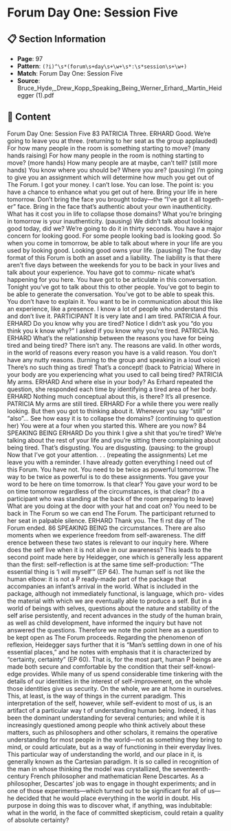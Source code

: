 # Forum Day One: Session Five

## 📋 Section Information

- **Page**: 97
- **Pattern**: `(?i)^\s*(forum\s+day\s+\w+\s*:\s*session\s+\w+)`
- **Match**: Forum Day One: Session Five
- **Source**: Bruce_Hyde,_Drew_Kopp_Speaking_Being_Werner_Erhard,_Martin_Heidegger (1).pdf

## 📄 Content

Forum Day One: Session Five
83
PATRICIA
Three.
ERHARD
Good. We’re going to leave you at three.
(returning to her seat as the group applauded)
For how many people in the room is something starting to move?
(many hands raising)
For how many people in the room is nothing starting to move?
(more hands)
How many people are at maybe, can’t tell?
(still more hands)
You know where you should be? Where you are?
(pausing)
I’m going to give you an assignment which will determine how much you get
out of The Forum. I got your money. I can’t lose. You can lose. The point is:
you have a chance to enhance what you get out of here. Bring your life in here
tomorrow. Don’t bring the face you brought today—the “I’ve got it all togeth-
er” face. Bring in the face that’s authentic about your own inauthenticity.
What has it cost you in life to collapse those domains? What you’re bringing in
tomorrow is your inauthenticity.
(pausing)
We didn’t talk about looking good today, did we? We’re going to do it in
thirty seconds. You have a major concern for looking good. For some people
looking bad is looking good. So when you come in tomorrow, be able to
talk about where in your life are you used by looking good. Looking good
owns your life.
(pausing)
The four-day format of this Forum is both an asset and a liability. The
liability is that there aren’t five days between the weekends for you to be
back in your lives and talk about your experience. You have got to commu-
nicate what’s happening for you here. You have got to be articulate in this
conversation. Tonight you’ve got to talk about this to other people. You’ve
got to begin to be able to generate the conversation. You’ve got to be able to
speak this. You don’t have to explain it. You want to be in communication
about this like an experience, like a presence. I know a lot of people who
understand this and don’t live it.
PARTICIPANT
It is very late and I am tired.
PATRICIA
A four.
ERHARD
Do you know why you are tired? Notice I didn’t ask you “do you think you
k
know why?” I asked if you know why you’re tired.
PATRICIA
No.
ERHARD
What’s the relationship between the reasons you have for being tired and
being tired? There isn’t any. The reasons are valid. In other words, in the world
of reasons every reason you have is a valid reason. You don’t have any nutty
reasons.
(turning to the group and speaking in a loud voice)
There’s no such thing as tired! That’s a concept!
(back to Patricia)
Where in your body are you experiencing what you used to call being tired?
PATRICIA
My arms.
ERHARD
And where else in your body?
As Erhard repeated the question, she responded each time by identifying a tired
area of her body.
ERHARD
Nothing much conceptual about this, is there? It’s all presence.
PATRICIA
My arms are still tired.
ERHARD
For a while there you were really looking. But then you got to thinking
about it. Whenever you say “still” or “also”... See how easy it is to collapse
the domains?
(continuing to question her)
You were at a four when you started this. Where are you now?
84
SPEAKING BEING
ERHARD
Do you think I give a shit that you’re tired? We’re talking about the rest of your
life and you’re sitting there complaining about being tired. That’s disgusting.
You are disgusting.
(pausing: to the group)
Now that I’ve got your attention. . .
(repeating the assignments)
Let me leave you with a reminder. I have already gotten everything I need out
of this Forum. You have not. You need to be twice as powerful tomorrow. The
way to be twice as powerful is to do these assignments. You gave your word
to be here on time tomorrow. Is that clear? You gave your word to be on time
tomorrow regardless of the circumstances, is that clear?
(to a participant who was standing at the back of the room preparing to leave)
What are you doing at the door with your hat and coat on? You need to be
back in The Forum so we can end The Forum.
The participant returned to her seat in palpable silence.
ERHARD
Thank you.
The fi rst day of The Forum ended.
86
SPEAKING BEING
the circumstances. There are also moments when we experience freedom from
self-awareness. The diff erence between these two states is relevant to our inquiry
here. Where does the self live when it is not alive in our awareness?
This leads to the second point made here by Heidegger, one which is generally less
apparent than the first: self-reflection is at the same time self-production: “The essential
thing is ‘I will myself’” (EP 64). The human self is not like the human elbow: it is not a
P
ready-made part of the package that accompanies an infant’s arrival in the world. What
is included in the package, although not immediately functional, is language, which pro-
vides the material with which we are eventually able to produce a self. But in a world of
beings with selves, questions about the nature and stability of the self arise persistently,
and recent advances in the study of the human brain, as well as child development, have
informed the inquiry but have not answered the questions. Therefore we note the point
here as a question to be kept open as The Forum proceeds.
Regarding the phenomenon of reflexion, Heidegger says further that it is “Man’s
settling down in one of his essential places,” and he notes with emphasis that it is
characterized by “certainty, certainty” (EP 60). That is, for the most part, human
P
beings are made both secure and comfortable by the condition that their self-knowl-
edge provides. While many of us spend considerable time tinkering with the details
of our identities in the interest of self-improvement, on the whole those identities
give us security. On the whole, we are at home in ourselves.
This, at least, is the way of things in the current paradigm. This interpretation
of the self, however, while self-evident to most of us, is an artifact of a particular way
t
of understanding human being. Indeed, it has been the dominant understanding for
several centuries; and while it is increasingly questioned among people who think
actively about these matters, such as philosophers and other scholars, it remains
the operative understanding for most people in the world—not as something they
bring to mind, or could articulate, but as a way of functioning in their everyday lives.
This particular way of understanding the world, and our place in it, is generally
known as the Cartesian paradigm. It is so called in recognition of the man in whose
thinking the model was crystallized, the seventeenth-century French philosopher
and mathematician Rene Descartes. As a philosopher, Descartes’ job was to engage
in thought experiments; and in one of those experiments—which turned out to be
significant for all of us—he decided that he would place everything in the world in
doubt. His purpose in doing this was to discover what, if anything, was indubitable:
what in the world, in the face of committed skepticism, could retain a quality of
absolute certainty?